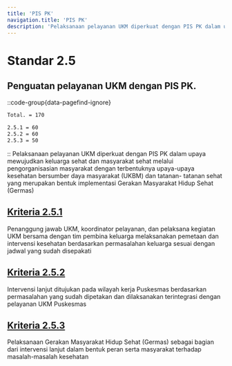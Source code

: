 ```yaml
---
title: 'PIS PK'
navigation.title: 'PIS PK'
description: 'Pelaksanaan pelayanan UKM diperkuat dengan PIS PK dalam upaya mewujudkan keluarga sehat dan masyarakat sehat melalui pengorganisasian masyarakat dengan terbentuknya upaya-upaya kesehatan bersumber daya masyarakat (UKBM) dan tatanan- tatanan sehat yang merupakan bentuk implementasi Gerakan Masyarakat Hidup Sehat (Germas)'
---
```


# Standar 2.5
## Penguatan pelayanan UKM dengan PIS PK. 
::code-group{data-pagefind-ignore}
```bash [Nilai]
Total. = 170
```
```bash [Kriteria]
2.5.1 = 60
2.5.2 = 60
2.5.3 = 50
```
::
Pelaksanaan pelayanan UKM diperkuat dengan PIS PK dalam upaya mewujudkan keluarga sehat dan masyarakat sehat melalui pengorganisasian masyarakat dengan terbentuknya upaya-upaya kesehatan bersumber daya masyarakat (UKBM) dan tatanan- tatanan sehat yang merupakan bentuk implementasi Gerakan Masyarakat Hidup Sehat (Germas) 

## [Kriteria 2.5.1 ](/2/5/1)
Penanggung jawab UKM, koordinator pelayanan, dan pelaksana kegiatan UKM bersama dengan tim pembina keluarga melaksanakan pemetaan dan intervensi kesehatan berdasarkan permasalahan keluarga sesuai dengan jadwal yang sudah disepakati 

## [Kriteria 2.5.2 ](/2/5/2)
Intervensi lanjut ditujukan pada wilayah kerja Puskesmas berdasarkan permasalahan yang sudah dipetakan dan dilaksanakan terintegrasi dengan pelayanan UKM Puskesmas 

## [Kriteria 2.5.3 ](/2/5/3)
Pelaksanaan Gerakan Masyarakat Hidup Sehat (Germas) sebagai bagian dari intervensi lanjut dalam bentuk peran serta masyarakat terhadap masalah-masalah kesehatan 
